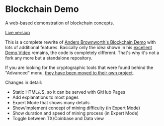# Blockchain Demo
A web-based demonstration of blockchain concepts.

[Live version](https://guggero.github.io/blockchain-demo/)

This is a complete rewrite of [Anders Brownworth's Blockchain Demo](https://github.com/anders94/blockchain-demo) with
lots of additional features.
Basically only the idea shown in his [excellent Demo Video](https://www.youtube.com/watch?v=_160oMzblY8) remains,
the code is completely different. That's why it's not a fork any more but a standalone repository.

If you are looking for the cryptographic tools that were found behind the
"Advanced" menu, [they have been moved to their own project](https://github.com/guggero/cryptography-toolkit/).

Changes in detail:
* Static HTML/JS, so it can be served with GitHub Pages
* Add explanations to most pages
* Expert Mode that shows many details
* Show/implement concept of mining difficulty (in Expert Mode)
* Show duration and speed of mining process (in Expert Mode)
* Toggle between TX/Coinbase and Data view
